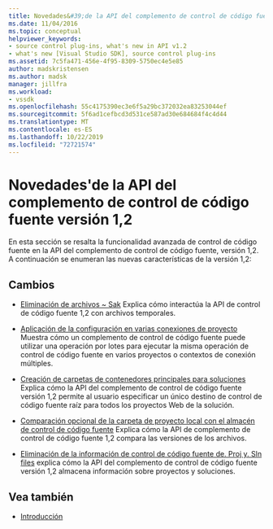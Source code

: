 ```yaml
---
title: Novedades&#39;de la API del complemento de control de código fuente versión 1,2 | Microsoft Docs
ms.date: 11/04/2016
ms.topic: conceptual
helpviewer_keywords:
- source control plug-ins, what's new in API v1.2
- what's new [Visual Studio SDK], source control plug-ins
ms.assetid: 7c5fa471-456e-4f95-8309-5750ec4e5e85
author: madskristensen
ms.author: madsk
manager: jillfra
ms.workload:
- vssdk
ms.openlocfilehash: 55c4175390ec3e6f5a29bc372032ea83253044ef
ms.sourcegitcommit: 5f6ad1cefbcd3d531ce587ad30e684684f4c4d44
ms.translationtype: MT
ms.contentlocale: es-ES
ms.lasthandoff: 10/22/2019
ms.locfileid: "72721574"
---
```

# <a name="what39s-new-in-the-source-control-plug-in-api-version-12"></a>Novedades&#39;de la API del complemento de control de código fuente versión 1,2
En esta sección se resalta la funcionalidad avanzada de control de código fuente en la API del complemento de control de código fuente, versión 1,2. A continuación se enumeran las nuevas características de la versión 1,2:

## <a name="changes"></a>Cambios
- [Eliminación de archivos ~ Sak](../../extensibility/internals/elimination-of-tilde-sak-files.md) Explica cómo interactúa la API de control de código fuente 1,2 con archivos temporales.

- [Aplicación de la configuración en varias conexiones de proyecto](../../extensibility/internals/application-of-settings-across-multiple-project-connections.md) Muestra cómo un complemento de control de código fuente puede utilizar una operación por lotes para ejecutar la misma operación de control de código fuente en varios proyectos o contextos de conexión múltiples.

- [Creación de carpetas de contenedores principales para soluciones](../../extensibility/internals/creating-parent-container-folders-for-solutions.md) Explica cómo la API del complemento de control de código fuente versión 1,2 permite al usuario especificar un único destino de control de código fuente raíz para todos los proyectos Web de la solución.

- [Comparación opcional de la carpeta de proyecto local con el almacén de control de código fuente](../../extensibility/internals/optional-comparison-of-local-project-folder-to-source-control-store.md) Explica cómo la API de complemento de control de código fuente 1,2 compara las versiones de los archivos.

- [Eliminación de la información de control de código fuente de. Proj y. Sln files](../../extensibility/internals/removal-of-source-control-information-from-dot-proj-and-dot-sln-files.md) explica cómo la API del complemento de control de código fuente versión 1,2 almacena información sobre proyectos y soluciones.

## <a name="see-also"></a>Vea también
- [Introducción](../../extensibility/internals/getting-started-with-source-control-plug-ins.md)